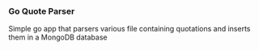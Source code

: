 ### Go Quote Parser

Simple go app that parsers various file containing quotations and inserts them in a MongoDB database